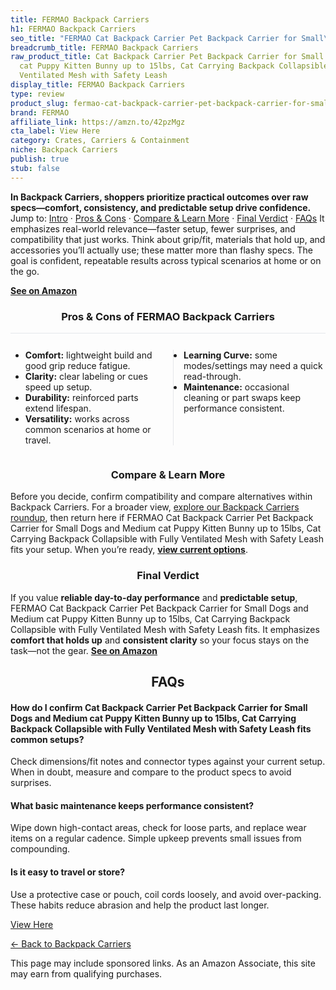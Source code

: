 ```yaml
---
title: FERMAO Backpack Carriers
h1: FERMAO Backpack Carriers
seo_title: "FERMAO Cat Backpack Carrier Pet Backpack Carrier for Small\u2026"
breadcrumb_title: FERMAO Backpack Carriers
raw_product_title: Cat Backpack Carrier Pet Backpack Carrier for Small Dogs and Medium
  cat Puppy Kitten Bunny up to 15lbs, Cat Carrying Backpack Collapsible with Fully
  Ventilated Mesh with Safety Leash
display_title: FERMAO Backpack Carriers
type: review
product_slug: fermao-cat-backpack-carrier-pet-backpack-carrier-for-small-dogs-and-med-724c8f1c
brand: FERMAO
affiliate_link: https://amzn.to/42pzMgz
cta_label: View Here
category: Crates, Carriers & Containment
niche: Backpack Carriers
publish: true
stub: false
---
```


<div id="intro" class="full-width"><p><strong>In Backpack Carriers, shoppers prioritize practical outcomes over raw specs&mdash;comfort, consistency, and predictable setup drive confidence.</strong> Jump to: <a href="#intro">Intro</a> · <a href="#pros-cons">Pros &amp; Cons</a> · <a href="#compare-more">Compare &amp; Learn More</a> · <a href="#verdict">Final Verdict</a> · <a href="#faqs">FAQs</a> It emphasizes real-world relevance&mdash;faster setup, fewer surprises, and compatibility that just works. Think about grip/fit, materials that hold up, and accessories you’ll actually use; these matter more than flashy specs. The goal is confident, repeatable results across typical scenarios at home or on the go.</p><p><a href="https://amzn.to/42pzMgz" rel="nofollow sponsored noopener" target="_blank"><strong>See on Amazon</strong></a></p></div>
<h3 id="pros-cons" style="text-align:center;">Pros &amp; Cons of FERMAO Backpack Carriers</h3>
<div class="pc-grid" style="display:grid;grid-template-columns:1fr 1fr;gap:16px;border-top:1px solid #e5e7eb;padding-top:12px;">
  <ul>
    <li><strong>Comfort:</strong> lightweight build and good grip reduce fatigue.</li>
    <li><strong>Clarity:</strong> clear labeling or cues speed up setup.</li>
    <li><strong>Durability:</strong> reinforced parts extend lifespan.</li>
    <li><strong>Versatility:</strong> works across common scenarios at home or travel.</li>
  </ul>
  <ul style="border-left:1px solid #e5e7eb;padding-left:16px;">
    <li><strong>Learning Curve:</strong> some modes/settings may need a quick read-through.</li>
    <li><strong>Maintenance:</strong> occasional cleaning or part swaps keep performance consistent.</li>
  </ul>
</div>


<h3 id="compare-more" style="text-align:center;">Compare &amp; Learn More</h3>
<p>Before you decide, confirm compatibility and compare alternatives within Backpack Carriers. For a broader view, <a href="#">explore our Backpack Carriers roundup</a>, then return here if FERMAO Cat Backpack Carrier Pet Backpack Carrier for Small Dogs and Medium cat Puppy Kitten Bunny up to 15lbs, Cat Carrying Backpack Collapsible with Fully Ventilated Mesh with Safety Leash fits your setup. When you’re ready, <a href="https://amzn.to/42pzMgz" rel="nofollow sponsored noopener" target="_blank"><strong>view current options</strong></a>.</p>

<h3 id="verdict" style="text-align:center;">Final Verdict</h3>
<p>If you value <strong>reliable day-to-day performance</strong> and <strong>predictable setup</strong>, FERMAO Cat Backpack Carrier Pet Backpack Carrier for Small Dogs and Medium cat Puppy Kitten Bunny up to 15lbs, Cat Carrying Backpack Collapsible with Fully Ventilated Mesh with Safety Leash fits. It emphasizes <strong>comfort that holds up</strong> and <strong>consistent clarity</strong> so your focus stays on the task&mdash;not the gear. <a href="https://amzn.to/42pzMgz" rel="nofollow sponsored noopener" target="_blank"><strong>See on Amazon</strong></a></p>

<h2 id="faqs" style="text-align:center;">FAQs</h2>
<h4><strong>How do I confirm Cat Backpack Carrier Pet Backpack Carrier for Small Dogs and Medium cat Puppy Kitten Bunny up to 15lbs, Cat Carrying Backpack Collapsible with Fully Ventilated Mesh with Safety Leash fits common setups?</strong></h4>
<p>Check dimensions/fit notes and connector types against your current setup. When in doubt, measure and compare to the product specs to avoid surprises.</p>
<h4><strong>What basic maintenance keeps performance consistent?</strong></h4>
<p>Wipe down high-contact areas, check for loose parts, and replace wear items on a regular cadence. Simple upkeep prevents small issues from compounding.</p>
<h4><strong>Is it easy to travel or store?</strong></h4>
<p>Use a protective case or pouch, coil cords loosely, and avoid over-packing. These habits reduce abrasion and help the product last longer.</p>

<p><a class="btn" href="https://amzn.to/42pzMgz" target="_blank" rel="nofollow sponsored noopener">View Here</a></p>
<p><a href="/roundups/crates-carriers-containment/backpack-carriers/">← Back to Backpack Carriers</a></p>
<aside class="disclosure">This page may include sponsored links. As an Amazon Associate, this site may earn from qualifying purchases.</aside>
